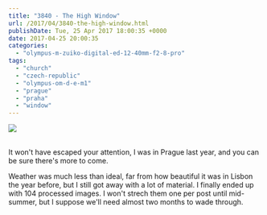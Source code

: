```yaml
---
title: "3840 - The High Window"
url: /2017/04/3840-the-high-window.html
publishDate: Tue, 25 Apr 2017 18:00:35 +0000
date: 2017-04-25 20:00:35
categories: 
  - "olympus-m-zuiko-digital-ed-12-40mm-f2-8-pro"
tags: 
  - "church"
  - "czech-republic"
  - "olympus-om-d-e-m1"
  - "prague"
  - "praha"
  - "window"
---
```

<div class="container">
<div class="center"><a target="_blank" href="https://d25zfm9zpd7gm5.cloudfront.net/1200x1200/2016/20161023_154118_lr.jpg"><img class="webfeedsFeaturedVisual" src="https://d25zfm9zpd7gm5.cloudfront.net/0600x0600/2016/20161023_154118_lr.jpg" /></a></div>
</div>
<br />

It won't have escaped your attention, I was in Prague last year, and you can be sure there's more to come. 

Weather was much less than ideal, far from how beautiful it was in Lisbon the year before, but I still got away with a lot of material. I finally ended up with 104 processed images. I won't strech them one per post until mid-summer, but I suppose we'll need almost two months to wade through.
